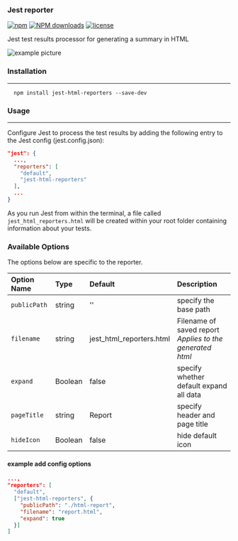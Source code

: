 ### Jest reporter

[![npm](https://img.shields.io/npm/v/jest-html-reporters.svg)](https://www.npmjs.com/package/jest-html-reporters)
[![NPM downloads](http://img.shields.io/npm/dm/jest-html-reporters.svg)](http://npmjs.com/jest-html-reporters)
[![license](https://img.shields.io/npm/l/jest-html-reporters.svg)](https://www.npmjs.com/package/jest-html-reporters)


Jest test results processor for generating a summary in HTML

![example picture](./show.gif)

### Installation

---

```shell
  npm install jest-html-reporters --save-dev
```

### Usage
----
Configure Jest to process the test results by adding the following entry to the Jest config (jest.config.json):
```json
"jest": {
  ...,
  "reporters": [
    "default",
    "jest-html-reporters"
  ],
  ...
}

```
As you run Jest from within the terminal, a file called `jest_html_reporters.html` will be created within your root folder containing information about your tests.

### Available Options
The options below are specific to the reporter.

| Option Name  | Type    | Default                  | Description                                                   |
| :----------- | :------ | :----------------------- | :------------------------------------------------------------ |
| `publicPath` | string  | ''                       | specify the base path                                         |
| `filename`   | string  | jest_html_reporters.html | Filename of saved report <br> *Applies to the generated html* |
| `expand`     | Boolean | false                    | specify whether default expand all data                       |
| `pageTitle`  | string  | Report                   | specify header and page title                                 |
| `hideIcon`   | Boolean | false                    | hide default icon                                             |
#### example add config options 
```json
...,
"reporters": [
  "default",
  ["jest-html-reporters", {
    "publicPath": "./html-report",
    "filename": "report.html",
    "expand": true
  }]
]
```
